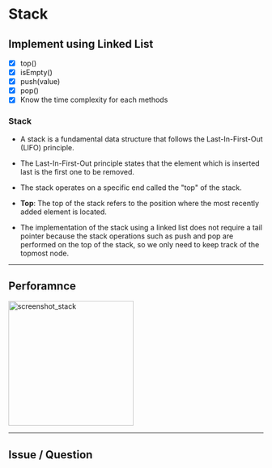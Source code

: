 # Stack


## Implement using Linked List
- [x] top()
- [x] isEmpty()
- [x] push(value)
- [x] pop()
- [x] Know the time complexity for each methods

### Stack
- A stack is a fundamental data structure that follows the Last-In-First-Out (LIFO) principle.
- The Last-In-First-Out principle states that the element which is inserted last is the first one to be removed.
- The stack operates on a specific end called the "top" of the stack.
- **Top**: The top of the stack refers to the position where the most recently added element is located.

- The implementation of the stack using a linked list does not require a tail pointer because the stack operations such as push and pop are performed on the top of the stack, so we only need to keep track of the topmost node.


---

## Perforamnce
<img width="247" alt="screenshot_stack" src="https://github.com/rolemadelen/madelenrissa/assets/102719063/1dbfe04a-7ea5-4ae5-bfec-14e0c6358013">



---
## Issue / Question

